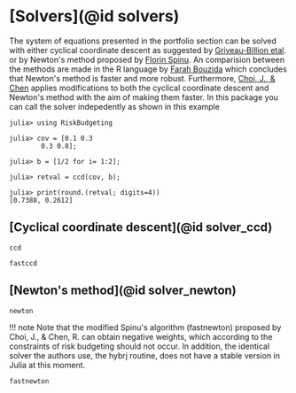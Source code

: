 # [Solvers](@id solvers)
The system of equations presented in the portfolio section can be solved with either cyclical coordinate descent as suggested by [Griveau-Billion etal](https://papers.ssrn.com/sol3/papers.cfm?abstract_id=2325255). or by Newton's method proposed by [Florin Spinu](https://papers.ssrn.com/sol3/papers.cfm?abstract_id=2297383). An comparision between the methods are made in the R language by [Farah Bouzida](https://papers.ssrn.com/sol3/papers.cfm?abstract_id=3453218) which concludes that Newton's method is faster and more robust. Furthermore, [Choi, J., & Chen](https://www.emerald.com/insight/content/doi/10.1108/JDQS-12-2021-0031/full/html) applies modifications to both the cyclical coordinate descent and Newton's method with the aim of making them faster. In this package you can call the solver indepedently as shown in this example

```jldoctest basics
julia> using RiskBudgeting

julia> cov = [0.1 0.3
        0.3 0.8];

julia> b = [1/2 for i= 1:2];

julia> retval = ccd(cov, b);

julia> print(round.(retval; digits=4))
[0.7388, 0.2612]
```

## [Cyclical coordinate descent](@id solver_ccd)


```@docs
ccd
```

```@docs
fastccd
```

## [Newton's method](@id solver_newton)

```@docs
newton
```

!!! note
    Note that the modified Spinu's algorithm (fastnewton) proposed by Choi, J., & Chen, R. can obtain negative weights, which according to the constraints of risk budgeting should not occur. In addition, the identical
    solver the authors use, the hybrj routine, does not have a stable version in Julia at this moment.

```@docs
fastnewton
```

